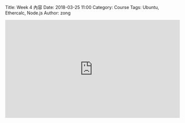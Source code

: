 Title: Week 4 內容
Date: 2018-03-25 11:00
Category: Course
Tags: Ubuntu, Ethercalc, Node.js
Author: zong



<iframe width="560" height="315" src="https://www.youtube.com/embed/ZBO4NjgI9TQ" frameborder="0" allow="autoplay; encrypted-media" allowfullscreen></iframe>